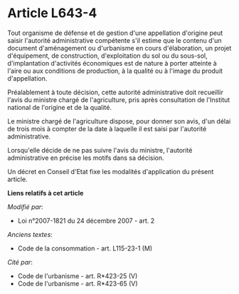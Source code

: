 # Article L643-4

Tout organisme de défense et de gestion d'une appellation d'origine peut saisir l'autorité administrative compétente s'il
estime que le contenu d'un document d'aménagement ou d'urbanisme en cours d'élaboration, un projet d'équipement, de
construction, d'exploitation du sol ou du sous-sol, d'implantation d'activités économiques est de nature à porter atteinte à
l'aire ou aux conditions de production, à la qualité ou à l'image du produit d'appellation.

Préalablement à toute décision, cette autorité administrative doit recueillir l'avis du ministre chargé de l'agriculture,
pris après consultation de l'Institut national de l'origine et de la qualité.

Le ministre chargé de l'agriculture dispose, pour donner son avis, d'un délai de trois mois à compter de la date à laquelle
il est saisi par l'autorité administrative.

Lorsqu'elle décide de ne pas suivre l'avis du ministre, l'autorité administrative en précise les motifs dans sa décision.

Un décret en Conseil d'Etat fixe les modalités d'application du présent article.

**Liens relatifs à cet article**

_Modifié par_:

  - Loi n°2007-1821 du 24 décembre 2007 - art. 2

_Anciens textes_:

  - Code de la consommation - art. L115-23-1 (M)

_Cité par_:

  - Code de l'urbanisme - art. R*423-25 (V)
  - Code de l'urbanisme - art. R*423-65 (V)
